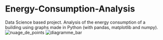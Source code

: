 # Energy-Consumption-Analysis
Data Science based project. Analysis of the energy consumption of a building using graphs made in Python (with pandas, matplotlib and numpy). 
![nuage_de_points](https://user-images.githubusercontent.com/90266076/221418670-065a3976-02a9-4721-bbcf-fef1a80a0c2f.png)
![diagramme_bar](https://user-images.githubusercontent.com/90266076/221418687-7c097013-0d79-4a18-9f60-7c7e1f1e58ff.png)
